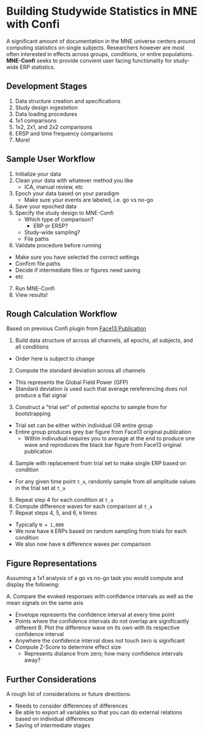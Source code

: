 # Building Studywide Statistics in MNE with Confi

A significant amount of documentation in the MNE universe centers around computing statistics on single subjects. Researchers however are most often interested in effects across groups, conditions, or entire populations. **MNE-Confi** seeks to provide convient user facing functionality for study-wide ERP statistics.

## Development Stages

1. Data structure creation and specifications
2. Study design ingestetion
3. Data loading procedures
4. 1x1 comparisons
5. 1x2, 2x1, and 2x2 comparisons
6. ERSP and time frequency comparisons
7. More!

## Sample User Workflow

1. Initialize your data
2. Clean your data with whatever method you like
    - ICA, manual review, etc
3. Epoch your data based on your paradigm
    - Make sure your events are labeled, i.e. go vs no-go
4. Save your epoched data
5. Specify the study design to MNE-Confi
    - Which type of comparison?
      - ERP or ERSP?
    - Study-wide sampling?
    - File paths
6. Validate procedure before running
  - Make sure you have selected the correct settings
  - Confirm file paths
  - Decide if intermediate files or figures need saving
  - etc
7. Run MNE-Confi
8. View results!

## Rough Calculation Workflow

Based on previous Confi plugin from [Face13 Publication](https://jov.arvojournals.org/article.aspx?articleid=2121634)

1. Build data structure of across all channels, all epochs, all subjects, and all conditions
 - Order here is subject to change
2. Compute the standard deviation across all channels 
  - This represents the Global Field Power (GFP)
  - Standard deviation is used such that average rereferencing does not produce a flat signal
3. Construct a "trial set" of potential epochs to sample from for bootstrapping
  - Trial set can be either within individual OR entire group 
  - Entire group produces grey bar figure from Face13 original publication
    - Within indivudual requires you to average at the end to produce one wave and reproduces the black bar figure from Face13 original publication
4. Sample with replacement from trial set to make single ERP based on condition
  - For any given time point `t_a`, randomly sample from all amplitude values in the trial set at `t_a`
5. Repeat step 4 for each condition at `t_a`
6. Compute difference waves for each comparison at `t_a`
7. Repeat steps 4, 5, and 6, `N` times
  - Typically `N = 1,000`
  - We now have `N` ERPs based on random sampling from trials for each condition
  - We also now have `N` difference waves per comparison

## Figure Representations

Assuming a 1x1 analysis of a go vs no-go task you would compute and display the following:

A. Compare the evoked responses with confidence intervals as well as the mean signals on the same axis
  - Envelope represents the confidence interval at every time point
  - Points where the confidence intervals do not overlap are significantly different
B. Plot the difference wave on its own with its respective confidence interval
  - Anywhere the confidence interval does not touch zero is significant
  - Compute Z-Score to determine effect size
    - Represents distance from zero; how many confidence intervals away?

## Further Considerations

A rough list of considerations or future directions:

- Needs to consider differences of differences
- Be able to export all variables so that you can do external relations based on individual differences
- Saving of intermediate stages
